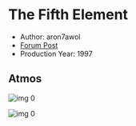 # The Fifth Element

* Author: aron7awol
* [Forum Post](https://www.avsforum.com/goto/post?id=56921780)
* Production Year: 1997

## Atmos

![img 0](https://i.imgur.com/0AzINaH.jpg)

![img 0](https://i.imgur.com/pOxDWWz.png)

